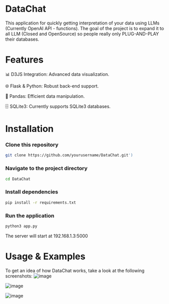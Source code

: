 # DataChat
This application for quickly getting interpretation of your data using LLMs (Currently OpenAI API - functions). The goal of the project is to expand it to all LLM (Closed and OpenSource) so people really only PLUG-AND-PLAY their databases.

# Features
<p>📊 D3JS Integration: Advanced data visualization.</p>
<p>🌐 Flask & Python: Robust back-end support.</p>
<p>🐼 Pandas: Efficient data manipulation.</p>
<p>🗄️ SQLite3: Currently supports SQLite3 databases.</p>

# Installation
### Clone this repository
```bash
git clone https://github.com/yourusername/DataChat.git')
```

### Navigate to the project directory
```bash
cd DataChat
```

### Install dependencies
```bash
pip install -r requirements.txt
```

### Run the application
```bash
python3 app.py
```

The server will start at 192.168.1.3:5000

# Usage & Examples

To get an idea of how DataChat works, take a look at the following screenshots:
![image](https://github.com/Soundoffear/DataChat/assets/33915160/8125fc49-0721-4ce8-9c2d-fe3499186457)

![image](https://github.com/Soundoffear/DataChat/assets/33915160/582725a2-bbd8-4a7e-9b57-2a5d05f462a0)

![image](https://github.com/Soundoffear/DataChat/assets/33915160/24196fee-3108-46b0-a047-d5060c0bccbc)
